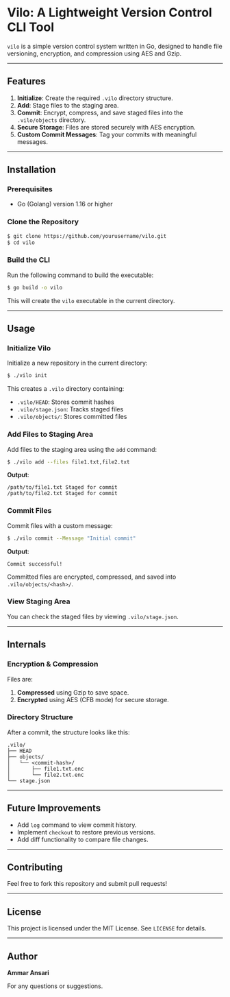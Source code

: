 # Vilo: A Lightweight Version Control CLI Tool

`vilo` is a simple version control system written in Go, designed to handle file versioning, encryption, and compression using AES and Gzip.

---

## Features
1. **Initialize**: Create the required `.vilo` directory structure.
2. **Add**: Stage files to the staging area.
3. **Commit**: Encrypt, compress, and save staged files into the `.vilo/objects` directory.
4. **Secure Storage**: Files are stored securely with AES encryption.
5. **Custom Commit Messages**: Tag your commits with meaningful messages.

---

## Installation
### Prerequisites
- Go (Golang) version 1.16 or higher

### Clone the Repository
```bash
$ git clone https://github.com/yourusername/vilo.git
$ cd vilo
```

### Build the CLI
Run the following command to build the executable:
```bash
$ go build -o vilo
```

This will create the `vilo` executable in the current directory.

---

## Usage
### Initialize Vilo
Initialize a new repository in the current directory:
```bash
$ ./vilo init
```
This creates a `.vilo` directory containing:
- `.vilo/HEAD`: Stores commit hashes
- `.vilo/stage.json`: Tracks staged files
- `.vilo/objects/`: Stores committed files

### Add Files to Staging Area
Add files to the staging area using the `add` command:
```bash
$ ./vilo add --files file1.txt,file2.txt
```
**Output**:
```
/path/to/file1.txt Staged for commit
/path/to/file2.txt Staged for commit
```

### Commit Files
Commit files with a custom message:
```bash
$ ./vilo commit --Message "Initial commit"
```
**Output**:
```
Commit successful!
```

Committed files are encrypted, compressed, and saved into `.vilo/objects/<hash>/`.

### View Staging Area
You can check the staged files by viewing `.vilo/stage.json`.

---

## Internals
### Encryption & Compression
Files are:
1. **Compressed** using Gzip to save space.
2. **Encrypted** using AES (CFB mode) for secure storage.

### Directory Structure
After a commit, the structure looks like this:
```
.vilo/
├── HEAD
├── objects/
│   └── <commit-hash>/
│       ├── file1.txt.enc
│       └── file2.txt.enc
└── stage.json
```

---

## Future Improvements
- Add `log` command to view commit history.
- Implement `checkout` to restore previous versions.
- Add diff functionality to compare file changes.

---

## Contributing
Feel free to fork this repository and submit pull requests!

---

## License
This project is licensed under the MIT License. See `LICENSE` for details.

---

## Author
**Ammar Ansari**

For any questions or suggestions.

